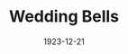 ---
title: Wedding Bells
date: 1923-12-21
closing_date:
layout: productions
featured_image:
image_caption:
image_credit:
playbill:
category:
Theatre: Theatre Jacksonville
cast:
- Wedding Bells:
  - Dick Grether
  - Dore' Beauchamp-Nobbs
  - E.S. Beauchamp-Nobbs
  - Francis Greenwood
  - Irene Lecks Haile
  - James Royall
  - Marguerite Coffee Chiasson
  - Nadia Richardson
  - Wm. T. McCaffrey
crew:
- Director: Harrison Gibbs Prentice
- Scene Painting: Harrison Gibbs Prentice
- Scene Setting:
  - Mrs. Fred Mullikin
  - Mrs. Jno. F. Porter
external_links:
---